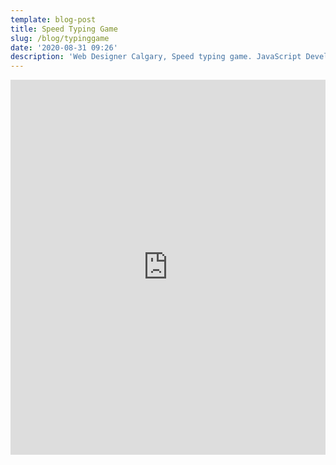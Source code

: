 ```yaml
---
template: blog-post
title: Speed Typing Game
slug: /blog/typinggame
date: '2020-08-31 09:26'
description: 'Web Designer Calgary, Speed typing game. JavaScript Developer'
---
```

<iframe height="600" style="width: 100%;" scrolling="no" title="Typing Game" src="https://codepen.io/chris-connelly/embed/OJNjWxL?height=600&theme-id=dark&default-tab=js,result" frameborder="no" loading="lazy" allowtransparency="true" allowfullscreen="true">
  See the Pen <a href='https://codepen.io/chris-connelly/pen/OJNjWxL'>Typing Game</a> by Chris Connelly
  (<a href='https://codepen.io/chris-connelly'>@chris-connelly</a>) on <a href='https://codepen.io'>CodePen</a>.
</iframe>
